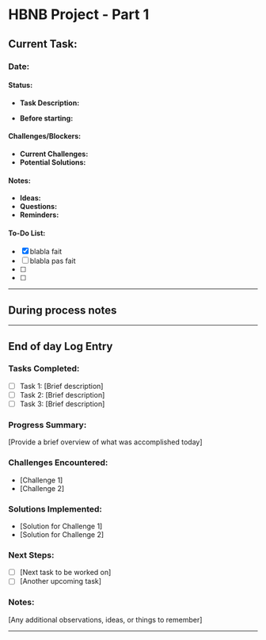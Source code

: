 # HBNB Project - Part 1

## Current Task:

### Date:

#### Status:
- **Task Description:** 

- **Before starting:** 

#### Challenges/Blockers:
- **Current Challenges:** 
- **Potential Solutions:** 

#### Notes:
- **Ideas:**
- **Questions:** 
- **Reminders:** 

#### To-Do List:
- [x] blabla fait
- [ ] blabla pas fait
- [ ] 
- [ ] 

---

## During process notes

---

## End of day Log Entry

### Tasks Completed:
- [ ] Task 1: [Brief description]
- [ ] Task 2: [Brief description]
- [ ] Task 3: [Brief description]

### Progress Summary:
[Provide a brief overview of what was accomplished today]

### Challenges Encountered:
- [Challenge 1]
- [Challenge 2]

### Solutions Implemented:
- [Solution for Challenge 1]
- [Solution for Challenge 2]

### Next Steps:
- [ ] [Next task to be worked on]
- [ ] [Another upcoming task]

### Notes:
[Any additional observations, ideas, or things to remember]

---------